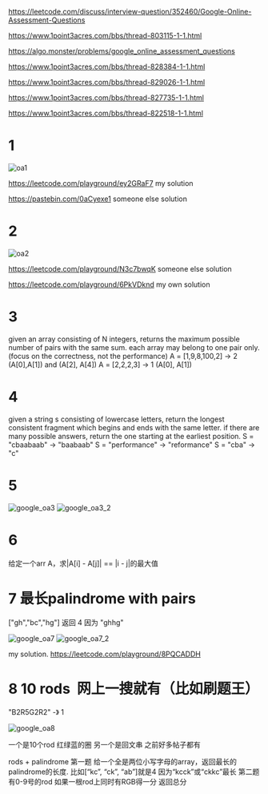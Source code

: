 https://leetcode.com/discuss/interview-question/352460/Google-Online-Assessment-Questions

https://www.1point3acres.com/bbs/thread-803115-1-1.html

https://algo.monster/problems/google_online_assessment_questions




https://www.1point3acres.com/bbs/thread-828384-1-1.html

https://www.1point3acres.com/bbs/thread-829026-1-1.html

https://www.1point3acres.com/bbs/thread-827735-1-1.html

https://www.1point3acres.com/bbs/thread-822518-1-1.html


# 1 
![oa1](https://github.com/HuanWangGATECH/leetcode/blob/main/google_oa/google_oa1.jpg)

https://leetcode.com/playground/ey2GRaF7 my solution 

https://pastebin.com/0aCyexe1 someone else solution 


# 2 
![oa2](https://github.com/HuanWangGATECH/leetcode/blob/main/google_oa/google_oa2.jpg)

https://leetcode.com/playground/N3c7bwqK someone else solution 


https://leetcode.com/playground/6PkVDknd my own solution 

# 3 
given an array consisting of N integers, returns the maximum possible number of pairs with the same sum. each array may belong to one pair only. (focus on the correctness, not the performance)
A = [1,9,8,100,2] -> 2 (A[0],A[1]) and (A[2], A[4])
A = [2,2,2,3] -> 1 (A[0], A[1])

# 4 

given a string s consisting of lowercase letters, return the longest consistent fragment which begins and ends with the same letter. if there are many possible answers, return the one starting‍‌‍‌‍‌‌‍‌‍‍‌‍‍‍‍‌‌ at the earliest position.
S = "cbaabaab" -> "baabaab"
S = "performance" -> "reformance"
S = "cba" -> "c"

# 5 
![google_oa3](https://github.com/HuanWangGATECH/leetcode/blob/main/google_oa/google_oa3.jpg)
![google_oa3_2](https://github.com/HuanWangGATECH/leetcode/blob/main/google_oa/google_oa3_2.jpg)

# 6 

给定‍‌‍‌‍‌‌‍‌‍‍‌‍‍‍‍‌‌一个arr A，求|A[i] - A[j]| == |i - j|的最大值

# 7 最长palindrome with pairs
["gh","bc","hg"]
返回 4 因为 "ghhg"

![google_oa7](https://github.com/HuanWangGATECH/leetcode/blob/main/google_oa/google_oa5.jpg)
![google_oa7_2](https://github.com/HuanWangGATECH/leetcode/blob/main/google_oa/google_oa5_2.jpg)


my solution. https://leetcode.com/playground/8PQCADDH

# 8  10 rods  网上一搜就有（比如刷题王）
"B2R5G2R2" -》 1

![google_oa8](https://github.com/HuanWangGATECH/leetcode/blob/main/google_oa/google_oa6.jpg)







一个是10个rod 红绿蓝的圈
另一个是回文串 之前好多帖子都有


rods + palindrome
第一题 给一个全是两位小写字母的array，返回最长的palindrome的长度. 比如[“kc”, “ck”, “ab”]就是4 因为“kcck”或“ckkc”最长
‍‌‍‌‍‌‌‍‌‍‍‌‍‍‍‍‌‌第二题 有0-9号的rod 如果一根rod上同时有RGB得一分 返回总分
